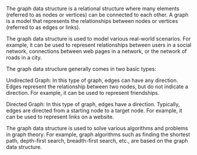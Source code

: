 The graph data structure is a relational structure where many elements (referred to as nodes or vertices) can be connected to each other. A graph is a model that represents the relationships between nodes or vertices (referred to as edges or links).

The graph data structure is used to model various real-world scenarios. For example, it can be used to represent relationships between users in a social network, connections between web pages in a network, or the network of roads in a city.

The graph data structure generally comes in two basic types:

Undirected Graph: In this type of graph, edges can have any direction. Edges represent the relationship between two nodes, but do not indicate a direction. For example, it can be used to represent friendships.

Directed Graph: In this type of graph, edges have a direction. Typically, edges are directed from a starting node to a target node. For example, it can be used to represent links on a website.

The graph data structure is used to solve various algorithms and problems in graph theory. For example, graph algorithms such as finding the shortest path, depth-first search, breadth-first search, etc., are based on the graph data structure.
